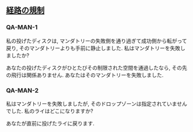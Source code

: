 ## [経路の規制](804)

### QA-MAN-1
私の投げたディスクは,
マンダトリーの失敗側を通り過ぎて成功側から転がって戻り,
そのマンダトリーよりも手前に静止しました.
私はマンダトリーを失敗しましたか?

あなたの投げたディスクがひとたびその制限された空間を通過したなら,
その先の飛行は関係ありません.
あなたはそのマンダトリーを失敗しました.

### QA-MAN-2
私はマンダトリーを失敗しましたが,
そのドロップゾーンは指定されていませんでした.
私のライはどこになりますか?

あなたが直前に投げたライに戻ります.
